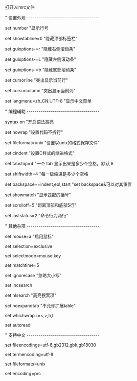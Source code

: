 打开.vimrc文件

" 设置外观 -------------------------------------

set number                      "显示行号 

set showtabline=0               "隐藏顶部标签栏"

set guioptions-=r               "隐藏右侧滚动条" 

set guioptions-=L               "隐藏左侧滚动条"

set guioptions-=b               "隐藏底部滚动条"

set cursorline                  "突出显示当前行"

set cursorcolumn                "突出显示当前列"

set langmenu=zh_CN.UTF-8        "显示中文菜单

" 编程辅助 -------------------------------------

syntax on                           "开启语法高亮

set nowrap                      "设置代码不折行"

set fileformat=unix             "设置以unix的格式保存文件"

set cindent                     "设置C样式的缩进格式"

set tabstop=4                   "一个 tab 显示出来是多少个空格，默认 8

set shiftwidth=4                "每一级缩进是多少个空格

set backspace+=indent,eol,start "set backspace&可以对其重置

set showmatch                   "显示匹配的括号"

set scrolloff=5                 "距离顶部和底部5行"

set laststatus=2                "命令行为两行"

" 其他杂项 -------------------------------------

set mouse=a                     "启用鼠标"

set selection=exclusive

set selectmode=mouse,key

set matchtime=5

set ignorecase                  "忽略大小写"

set incsearch

set hlsearch                    "高亮搜索项"

set noexpandtab                 "不允许扩展table"

set whichwrap+=<,>,h,l

set autoread

" 支持中文  -------------------------------------

set fileencodings=utf-8,gb2312,gbk,gb18030

set termencoding=utf-8

set fileformats=unix

set encoding=prc